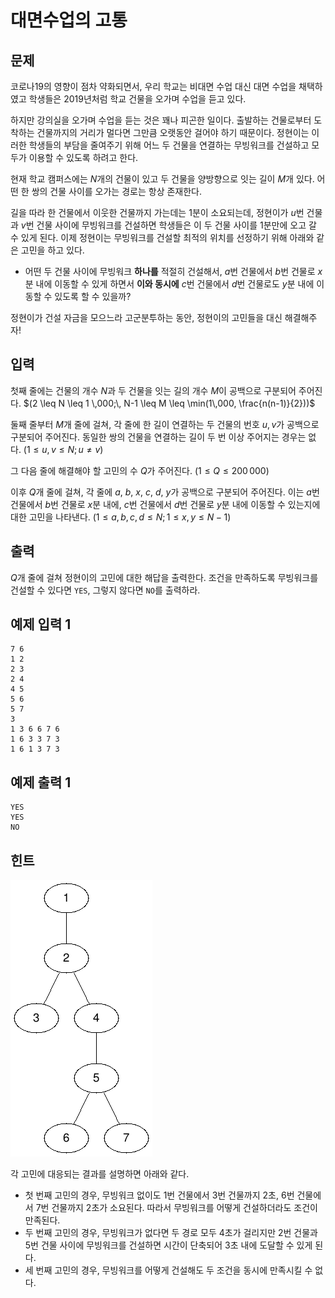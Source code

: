 # 대면수업의 고통

## 문제

코로나19의 영향이 점차 약화되면서, 우리 학교는 비대면 수업 대신 대면 수업을 채택하였고 학생들은 2019년처럼 학교 건물을 오가며 수업을 듣고 있다.

하지만 강의실을 오가며 수업을 듣는 것은 꽤나 피곤한 일이다. 출발하는 건물로부터 도착하는 건물까지의 거리가 멀다면 그만큼 오랫동안 걸어야 하기 때문이다. 정현이는 이러한 학생들의 부담을 줄여주기 위해 어느 두 건물을 연결하는 무빙워크를 건설하고 모두가 이용할 수 있도록 하려고 한다.

현재 학교 캠퍼스에는 $N$개의 건물이 있고 두 건물을 양방향으로 잇는 길이 $M$개 있다. 어떤 한 쌍의 건물 사이를 오가는 경로는 항상 존재한다.

길을 따라 한 건물에서 이웃한 건물까지 가는데는 $1$분이 소요되는데, 정현이가 $u$번 건물과 $v$번 건물 사이에 무빙워크를 건설하면 학생들은 이 두 건물 사이를 $1$분만에 오고 갈 수 있게 된다. 이제 정현이는 무빙워크를 건설할 최적의 위치를 선정하기 위해 아래와 같은 고민을 하고 있다.

* 어떤 두 건물 사이에 무빙워크 **하나를** 적절히 건설해서, $a$번 건물에서 $b$번 건물로 $x$분 내에 이동할 수 있게 하면서 **이와 동시에** $c$번 건물에서 $d$번 건물로도 $y$분 내에 이동할 수 있도록 할 수 있을까?

정현이가 건설 자금을 모으느라 고군분투하는 동안, 정현이의 고민들을 대신 해결해주자!

## 입력

첫째 줄에는 건물의 개수 $N$과 두 건물을 잇는 길의 개수 $M$이 공백으로 구분되어 주어진다. $(2 \leq N \leq 1 \,000;\, N-1 \leq M \leq \min(1\,000, \frac{n(n-1)}{2}))$

둘째 줄부터 $M$개 줄에 걸쳐, 각 줄에 한 길이 연결하는 두 건물의 번호 $u, v$가 공백으로 구분되어 주어진다. 동일한 쌍의 건물을 연결하는 길이 두 번 이상 주어지는 경우는 없다. $(1 \leq u, v \leq N;\, u \not = v)$

그 다음 줄에 해결해야 할 고민의 수 $Q$가 주어진다. $(1 \leq Q \leq 200\,000)$

이후 $Q$개 줄에 걸쳐, 각 줄에 $a$, $b$, $x$, $c$, $d$, $y$가 공백으로 구분되어 주어진다. 이는 $a$번 건물에서 $b$번 건물로 $x$분 내에, $c$번 건물에서 $d$번 건물로 $y$분 내에 이동할 수 있는지에 대한 고민을 나타낸다. $(1\leq a, b, c, d \leq N;\, 1\leq x, y \leq N-1)$

## 출력

$Q$개 줄에 걸쳐 정현이의 고민에 대한 해답을 출력한다. 조건을 만족하도록 무빙워크를 건설할 수 있다면 `YES`, 그렇지 않다면 `NO`를 출력하라.

## 예제 입력 1

```
7 6
1 2
2 3
2 4
4 5
5 6
5 7
3
1 3 6 6 7 6
1 6 3 3 7 3
1 6 1 3 7 3
```

## 예제 출력 1

```
YES
YES
NO
```

## 힌트

![sample](images/chart.png)

각 고민에 대응되는 결과를 설명하면 아래와 같다.
* 첫 번째 고민의 경우, 무빙워크 없이도 $1$번 건물에서 $3$번 건물까지 2초, $6$번 건물에서 $7$번 건물까지 2초가 소요된다. 따라서 무빙워크를 어떻게 건설하더라도 조건이 만족된다.
* 두 번째 고민의 경우, 무빙워크가 없다면 두 경로 모두 4초가 걸리지만 $2$번 건물과 $5$번 건물 사이에 무빙워크를 건설하면 시간이 단축되어 3초 내에 도달할 수 있게 된다.
* 세 번째 고민의 경우, 무빙워크를 어떻게 건설해도 두 조건을 동시에 만족시킬 수 없다.